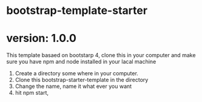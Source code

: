 # bootstrap-template-starter
# version: 1.0.0
This template basaed on bootstarp 4,
clone this in your computer and make sure you have npm and node installed in your lacal machine
1. Create a directory some where in your computer.
2. Clone this bootstrap-starter-template in the directory
3. Change the name, name it what ever you want 
4. hit npm start,
 
